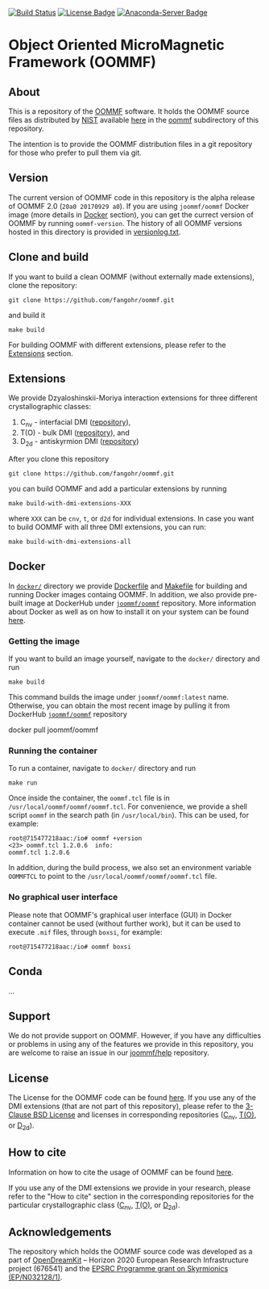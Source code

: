 [![Build Status](https://travis-ci.org/fangohr/oommf.svg?branch=master)](https://travis-ci.org/fangohr/oommf)
[![License Badge](https://img.shields.io/badge/License-OOMMF-blue.svg)](oommf/LICENSE)
[![Anaconda-Server Badge](https://anaconda.org/conda-forge/oommf/badges/version.svg)](https://anaconda.org/conda-forge/oommf)

# Object Oriented MicroMagnetic Framework (OOMMF)

## About

This is a repository of the [OOMMF](https://math.nist.gov/oommf/oommf.html) software. It holds the OOMMF source files as distributed by [NIST](https://www.nist.gov/) available [here](https://math.nist.gov/oommf/software-20.html) in the [oommf](oommf) subdirectory of this repository.

The intention is to provide the OOMMF distribution files in a git repository for those who prefer to pull them via git.

## Version

The current version of OOMMF code in this repository is the alpha release of OOMMF 2.0 (`20a0 20170929 a0`). If you are using `joommf/oommf` Docker image (more details in [Docker](#Docker) section), you can get the currect version of OOMMF by running `oommf-version`. The history of all OOMMF versions hosted in this directory is provided in [versionlog.txt](versionlog.txt).

## Clone and build

If you want to build a clean OOMMF (without externally made extensions), clone the repository:

    git clone https://github.com/fangohr/oommf.git

and build it

    make build


For building OOMMF with different extensions, please refer to the [Extensions](#Extensions) section.

## Extensions

We provide Dzyaloshinskii-Moriya interaction extensions for three different crystallographic classes:

1. C<sub>nv</sub> - interfacial DMI ([repository](https://github.com/joommf/oommf-extension-dmi-cnv)),
2. T(O) - bulk DMI ([repository](https://github.com/joommf/oommf-extension-dmi-t)), and
3. D<sub>2d</sub> - antiskyrmion DMI ([repository](https://github.com/joommf/oommf-extension-dmi-d2d))

After you clone this repository

    git clone https://github.com/fangohr/oommf.git

you can build OOMMF and add a particular extensions by running

    make build-with-dmi-extensions-XXX

where `XXX` can be `cnv`, `t`, or `d2d` for individual extensions. In case you want to build OOMMF with all three DMI extensions, you can run:

    make build-with-dmi-extensions-all

## Docker

In [`docker/`](docker/) directory we provide [Dockerfile](docker/Dockerfile) and [Makefile](docker/Makefile) for building and running Docker images containg OOMMF. In addition, we also provide pre-built image at DockerHub under [`joommf/oommf`](https://hub.docker.com/r/joommf/oommf/) repository. More information about Docker as well as on how to install it on your system can be found [here](https://www.docker.com/).

### Getting the image

If you want to build an image yourself, navigate to the `docker/` directory and run

    make build

This command builds the image under `joommf/oommf:latest` name. Otherwise, you can obtain the most recent image by pulling it from DockerHub [`joommf/oommf`](https://hub.docker.com/r/joommf/oommf/) repository

   docker pull joommf/oommf

### Running the container

To run a container, navigate to `docker/` directory and run

    make run

Once inside the container, the `oommf.tcl` file is in `/usr/local/oommf/oommf/oommf.tcl`. For convenience, we provide a shell script `oommf` in the search path (in `/usr/local/bin`). This can be used, for example:

    root@715477218aac:/io# oommf +version
    <23> oommf.tcl 1.2.0.6  info:
    oommf.tcl 1.2.0.6

In addition, during the build process, we also set an environment variable `OOMMFTCL` to point to the `/usr/local/oommf/oommf/oommf.tcl` file.

### No graphical user interface

Please note that OOMMF's graphical user interface (GUI) in Docker container cannot be used (without further work), but it can be used to execute `.mif` files, through `boxsi`, for example:

    root@715477218aac:/io# oommf boxsi
    
## Conda

...

## Support

We do not provide support on OOMMF. However, if you have any difficulties or problems in using any of the features we provide in this repository, you are welcome to raise an issue in our [joommf/help](https://github.com/joommf/help) repository.

## License

The License for the OOMMF code can be found [here](oommf/LICENSE). If you use any of the DMI extensions (that are not part of this repository), please refer to the [3-Clause BSD License](https://opensource.org/licenses/BSD-3-Clause) and licenses in corresponding repositories ([C<sub>nv</sub>](https://github.com/joommf/oommf-extension-dmi-cnv), [T(O)](https://github.com/joommf/oommf-extension-dmi-t), or [D<sub>2d</sub>](https://github.com/joommf/oommf-extension-dmi-d2d)).

## How to cite

Information on how to cite the usage of OOMMF can be found [here](https://math.nist.gov/oommf/oommf_cites.html).

If you use any of the DMI extensions we provide in your research, please refer to the "How to cite" section in the corresponding repositories for the particular crystallographic class ([C<sub>nv</sub>](https://github.com/joommf/oommf-extension-dmi-cnv), [T(O)](https://github.com/joommf/oommf-extension-dmi-t), or [D<sub>2d</sub>](https://github.com/joommf/oommf-extension-dmi-d2d)).

## Acknowledgements

The repository which holds the OOMMF source code was developed as a part of [OpenDreamKit](http://opendreamkit.org/) – Horizon 2020 European Research Infrastructure project (676541) and the [EPSRC Programme grant on Skyrmionics (EP/N032128/1)](https://www.skyrmions.ac.uk/).
